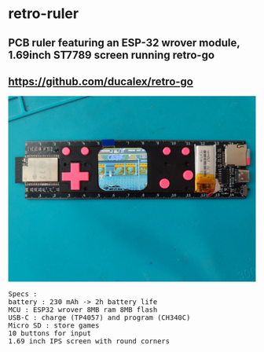 # retro-ruler
## PCB ruler featuring an ESP-32 wrover module, 1.69inch ST7789 screen running retro-go

## <https://github.com/ducalex/retro-go>

<img src="retro-règle.jpg"/>

<pre>
Specs :
battery : 230 mAh -> 2h battery life
MCU : ESP32 wrover 8MB ram 8MB flash
USB-C : charge (TP4057) and program (CH340C)
Micro SD : store games
10 buttons for input
1.69 inch IPS screen with round corners
</pre>
